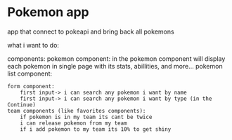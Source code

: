 # Pokemon app

app that connect to pokeapi and bring back all pokemons

what i want to do:

components:
    pokemon component:
        in the pokemon component will display each pokemon in single page with its stats, abillities, and more...
    pokemon list component:
    
    form component:
        first input-> i can search any pokemon i want by name
        first input-> i can search any pokemon i want by type (in the Continue)
    team components (like favorites components):
        if pokemon is in my team its cant be twice
        i can release pokemon from my team
        if i add pokemon to my team its 10% to get shiny